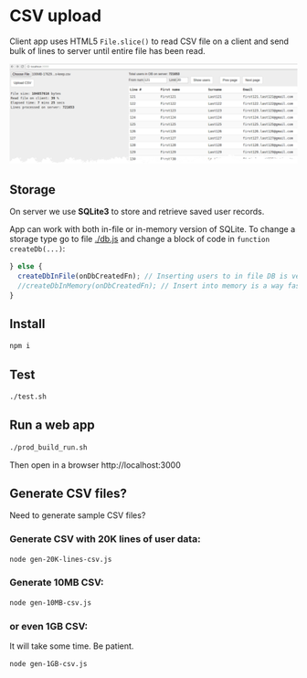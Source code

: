 # CSV upload

Client app uses HTML5 `File.slice()` to read CSV file on a client and send bulk of lines to server 
until entire file has been read.

![Webapp screenshot: Uploading a CSV](./screenshots/webapp-uploading-torn.png)

## Storage

On server we use **SQLite3** to store and retrieve saved user records.

App can work with both in-file or in-memory version of SQLite. To change a storage type go to file 
[./db.js](./db.js) and change a block of code in `function createDb(...)`:

```js
} else {
  createDbInFile(onDbCreatedFn); // Inserting users to in file DB is veeeery slooow. About 30 ops/s.
  //createDbInMemory(onDbCreatedFn); // Insert into memory is a way faster.
}
```

## Install

```bash
npm i
```

## Test

```bash
./test.sh
```

## Run a web app

```bash
./prod_build_run.sh
```

Then open in a browser http://localhost:3000

## Generate CSV files?

Need to generate sample CSV files?

### Generate CSV with 20K lines of user data:

```bash
node gen-20K-lines-csv.js
```

### Generate 10MB CSV:

```bash
node gen-10MB-csv.js
```


### or even 1GB CSV:

It will take some time. Be patient.

```bash
node gen-1GB-csv.js
```
